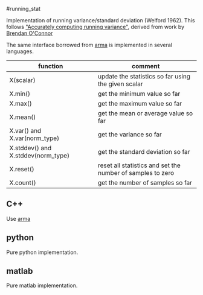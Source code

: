 #running_stat

Implementation of running variance/standard deviation (Welford 1962). This follows ["Accurately computing running variance"](http://www.johndcook.com/standard_deviation.html), derived from work by [Brendan O'Connor](http://github.com/brendano/running_stat)


The same interface borrowed from [arma](http://arma.sourceforge.net/docs.html#running_stat) is implemented in several languages.

function | comment
--- | --- 
X(scalar) | update the statistics so far using the given scalar 
X.min()   | get the minimum value so far 
X.max()   | get the maximum value so far 
X.mean()  | get the mean or average value so far 
X.var()  and  X.var(norm_type) | get the variance so far 
X.stddev()  and  X.stddev(norm_type) | get the standard deviation so far 
X.reset()	 | reset all statistics and set the number of samples to zero 
 X.count()	 | get the number of samples so far 

## C++

Use [arma](http://arma.sourceforge.net/docs.html#running_stat)

## python

Pure python implementation.

## matlab

Pure matlab implementation.
